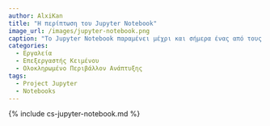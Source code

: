 ```yaml
---
author: AlxiKan
title: "Η περίπτωση του Jupyter Notebook"
image_url: /images/jupyter-notebook.png
caption: "Το Jupyter Notebook παραμένει μέχρι και σήμερα ένας από τους πιο διαδεδομένους τρόπους συγγραφής python με σκοπό την ανάλυση δεδομένων αλλά και την τεχνιτή νοημοσύνη."
categories:
  - Εργαλεία
  - Επεξεργαστής Κειμένου
  - Ολοκληρωμένο Περιβάλλον Ανάπτυξης
tags:
  - Project Jupyter
  - Notebooks
---
```


{% include cs-jupyter-notebook.md %}
